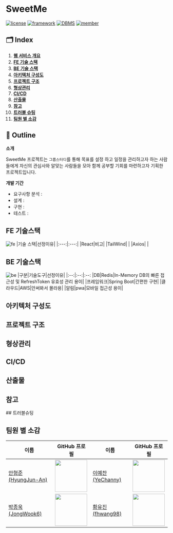 # SweetMe
[![license](https://img.shields.io/badge/License--red)](https://github.com)
[![framework](https://img.shields.io/badge/Framework-SpringBoot-green)](https://github.com)
[![DBMS](https://img.shields.io/badge/DBMS-미정-blue)](https://github.com)
[![member](https://img.shields.io/badge/Project-Team-brown)](https://github.com)






## 🗂️ Index
1. [**웹 서비스 개요**](#1)
2. [**FE 기술 스택**](#2)
3. [**BE 기술 스택**](#3)
4. [**아키텍처 구성도**](#4)
5. [**프로젝트 구조**](#5)
6. [**형상관리**](#6)
7. [**CI/CD**](#7)
8. [**산출물**](#8)
9. [**참고**](#9)
10. [**트러블 슈팅**](#10)
11. [**팀원 별 소감**](#11)
<div id="1"></div>

## 📖 Outline

**소개**

SweetMe 프로젝트는 `그룹스터디`를 통해 목표를 설정 하고 일정을 관리하고자 하는 사람들에게 자신의 관심사와 알맞는 사람들을 모아 함께 공부할 기회를 마련하고자 기획한 프로젝트입니다.

**개발 기간**
- 요구사항 분석 :
- 설계 :
- 구현 :
- 테스트 :

<div id="2"></div>

## FE 기술스택
![fe](https://)
|기술 스택|선정이유|
|:---:|:---:|
|React|비고|
|TailWind| |
|Axios| |

<div id="3"></div>

## BE 기술스택
![be](https)
|구분|기술도구|선정이유|
|:--:|:--:|:--:
|DB|Redis|In-Memory DB의 빠른 접근성 및 RefreshToken 유효성 관리 용이|
|프레임워크|Spring Boot|간편한 구현|
|클라우드|AWS|안써봐서 몰라용|
|알림|pwa|모바일 접근성 용이|

<div id="4"></div>

## 아키텍처 구성도
<div id="5"></div>

## 프로젝트 구조
<div id="6"></div>

## 형상관리
<div id="7"></div>

## CI/CD
<div id="8"></div>

## 산출물
<div id="9"></div>

## 참고
<div id="10"></div>
## 트러블슈팅
<div id="11"></div>

## 팀원 별 소감

| 이름       | GitHub 프로필                               | 이름       | GitHub 프로필                               |
|------------|---------------------------------------------|---------------------------------------------|---------------------------------------------|
| [안형준(HyungJun-An)](https://github.com/HyungJun-An)     | <img src="https://github.com/HyungJun-An.png" width="100"> |[이예찬(YeChanny)](https://github.com/dpcks)    | <img src="https://github.com/dpcks.png" width="100"> |
|[박종욱(JongWook6)](https://github.com/JongWook6)|<img src="https://github.com/JongWook6.png" width="100"> | [황유진(fhwang98)](https://github.com/fhwang98)| <img src="https://github.com/fhwang98.png" width="100">|
